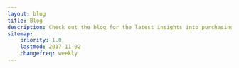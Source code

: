 ```yaml
---
layout: blog
title: Blog
description: Check out the blog for the latest insights into purchasing beats and instrumentals.
sitemap:
    priority: 1.0
    lastmod: 2017-11-02
    changefreq: weekly
---
```

